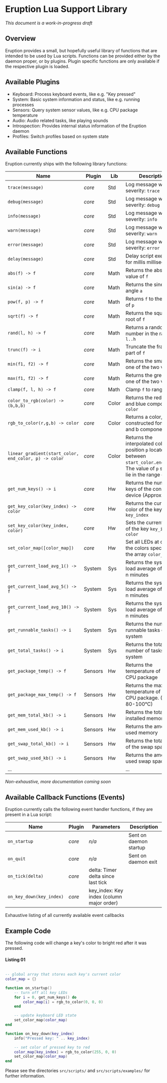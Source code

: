 # Eruption Lua Support Library

_This document is a work-in-progress draft_

## Overview

Eruption provides a small, but hopefully useful library of functions that are intended to be used by Lua scripts. Functions can be provided either by the daemon proper, or by plugins. Plugin specific functions are only available if the respective plugin is loaded.

## Available Plugins

* Keyboard: Process keyboard events, like e.g. "Key pressed"
* System: Basic system information and status, like e.g. running processes
* Sensors: Query system sensor values, like e.g. CPU package temperature
* Audio: Audio related tasks, like playing sounds
* Introspection: Provides internal status information of the Eruption daemon
* Profiles: Switch profiles based on system state

## Available Functions

Eruption currently ships with the following library functions:

| Name      | Plugin         | Lib | Description                   |
| --------- | -------------- | ------ | ----------------------------- |
| `trace(message)`    | _core_  | Std  | Log message with severity: `trace` |
| `debug(message)`    | _core_  | Std  | Log message with severity: `debug` |
| `info(message)`    | _core_  | Std  | Log message with severity: `info` |
| `warn(message)`    | _core_  | Std  | Log message with severity: `warn` |
| `error(message)`    | _core_  | Std  | Log message with severity: `error` |
| `delay(message)`    | _core_  | Std  | Delay script execution for millis milliseconds |
| `abs(f) -> f`    | _core_  | Math  | Returns the absolute value of `f` |
| `sin(a) -> f`    | _core_  | Math  | Returns the sine of angle `a` |
| `pow(f, p) -> f`    | _core_  | Math  | Returns `f` to the power of `p` |
| `sqrt(f) -> f`    | _core_  | Math  | Returns the square root of `f` |
| `rand(l, h) -> f`    | _core_  | Math  | Returns a random number in the range `l..h` |
| `trunc(f) -> i`    | _core_  | Math  | Truncate the fractional part of `f` |
| `min(f1, f2) -> f`    | _core_  | Math  | Returns the smaller one of the two values |
| `max(f1, f2) -> f`    | _core_  | Math  | Returns the greater one of the two values |
| `clamp(f, l, h) -> f`    | _core_  | Math  | Clamp `f` to range `l..h` |
| `color_to_rgb(color) -> (b,b,b)` | _core_  | Color | Returns the red, green and blue component of `color` |  
| `rgb_to_color(r,g,b) -> color`    | _core_  | Color  | Returns a color, constructed fom r, g and b components |
| `linear_gradient(start_color, end_color, p) -> color`    | _core_  | Color  | Returns the interpolated color at position `p` located between `start_color`..`end_color`. The value of `p` should lie in the range of 0..1 |
| `get_num_keys() -> i`    | _core_  | Hw  | Returns the number of keys of the connected device (Approx. 144) |
| `get_key_color(key_index) -> color`    | _core_  | Hw  | Returns the current color of the key `key_index` |
| `set_key_color(key_index, color)`    | _core_  | Hw  | Sets the current color of the key `key_index` to `color` |
| `set_color_map([color_map])`    | _core_  | Hw  | Set all LEDs at once, to the colors specified in the array `color_map` |
| `get_current_load_avg_1() -> f`    | System  | Sys  | Returns the system load average of the last n minutes |
| `get_current_load_avg_5() -> f`    | System  | Sys  | Returns the system load average of the last n minutes |
| `get_current_load_avg_10() -> f`    | System  | Sys  | Returns the system load average of the last n minutes |
| `get_runnable_tasks() -> i`    | System  | Sys  | Returns the number of runnable tasks on the system |
| `get_total_tasks() -> i`    | System  | Sys  | Returns the total number of tasks on the system |
| `get_package_temp() -> f`    | Sensors  | Hw  | Returns the temperature of the CPU package |
| `get_package_max_temp() -> f`    | Sensors  | Hw  | Returns the max. temperature of the CPU package. (Approx. 80-100°C) |
| `get_mem_total_kb() -> i`    | Sensors  | Hw  | Returns the total installed memory size |
| `get_mem_used_kb() -> i`    | Sensors  | Hw  | Returns the amount of used memory |
| `get_swap_total_kb() -> i`    | Sensors  | Hw  | Returns the total size of the swap space |
| `get_swap_used_kb() -> i`    | Sensors  | Hw  | Returns the amount of used swap space |
| ...    | |   | ... |
_Non-exhaustive, more documentation coming soon_

## Available Callback Functions (Events)

Eruption currently calls the following event handler functions, if they are present in a Lua script:

| Name        | Plugin  | Parameters | Description                   |
| ----------- | ------- | ------     | ----------------------------- |
| `on_startup`  | _core_  | _n/a_    | Sent on daemon startup |
| `on_quit`     | _core_  | _n/a_    | Sent on daemon exit |
| `on_tick(delta)`     | _core_  | delta: Timer delta since last tick |  |
| `on_key_down(key_index)` | _core_  | key_index: Key index (column major order) |  |
Exhaustive listing of all currently available event callbacks

## Example Code

The following code will change a key's color to bright red after it was pressed.

#### Listing 01
```lua

-- global array that stores each key's current color
color_map = {}

function on_startup()
    -- turn off all key LEDs
    for i = 0, get_num_keys() do
        color_map[i] = rgb_to_color(0, 0, 0)
    end

    -- update keyboard LED state
    set_color_map(color_map)
end

function on_key_down(key_index)
    info("Pressed key: " .. key_index)

    -- set color of pressed key to red
    color_map[key_index] = rgb_to_color(255, 0, 0)
    set_color_map(color_map)
end
```

Please see the directories `src/scripts/` and `src/scripts/examples/` for further information.
